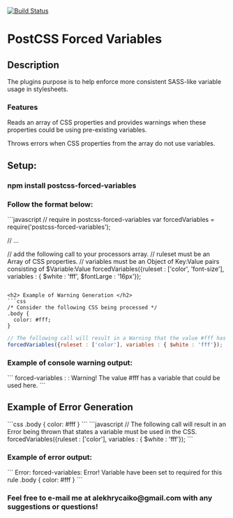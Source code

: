 [![Build Status](https://travis-ci.org/alekhrycaiko/postcss-forced-variables.svg?branch=master)](https://travis-ci.org/alekhrycaiko/postcss-forced-variables)

<h1> PostCSS Forced Variables </h1>

<h2> Description </h2>

<p>The plugins purpose is to help enforce more consistent SASS-like variable usage in stylesheets.</p>

<h3> Features </h3>

<p> Reads an array of CSS properties and provides warnings when these properties could be using pre-existing variables. </p>

<p> Throws errors when CSS properties from the array do not use variables. </p>

<h2> Setup: </h2>
<h3> npm install postcss-forced-variables</h3>
<h3> Follow the format below: </h3>
```javascript
// require in postcss-forced-variables
var forcedVariables = require('postcss-forced-variables');

//  ...

// add the following call to your processors array.
// ruleset must be an Array of CSS properties.
// variables must be an Object of Key:Value pairs consisting of $Variable:Value
forcedVariables({ruleset : ['color', 'font-size'], variables : { $white : 'fff', $fontLarge : '16px'});
```

<h2> Example of Warning Generation </h2>
```css
/* Consider the following CSS being processed */
.body { 
  color: #fff;
}
```
```javascript
// The following call will result in a Warning that the value #fff has a variable which can be used in the CSS.
forcedVariables({ruleset : ['color'], variables : { $white : 'fff'});
```
<h3> Example of console warning output:</h3>
```
forced-variables : <css input>: Warning! The value #fff has a variable that could be used here. 
```
<h2> Example of Error Generation </h2>
```css
.body { 
  color: #fff
}
```
```javascript
// The following call will result in an Error being thrown that states a variable must be used in the CSS.
forcedVariables({ruleset : ['color'], variables : { $white : 'fff'});
```
<h3> Example of error output: </h3>
```
Error: forced-variables: <css input> Error! Variable have been set to required for this rule
.body { 
  color: #fff
}
```

<h3>
Feel free to e-mail me at alekhrycaiko@gmail.com with any suggestions or questions!
